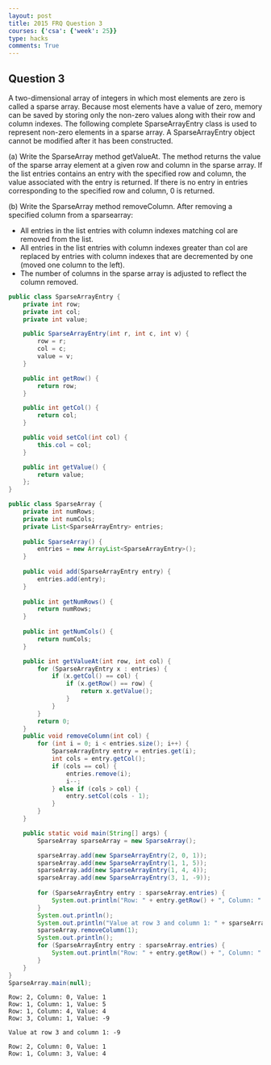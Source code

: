 ```yaml
---
layout: post
title: 2015 FRQ Question 3
courses: {'csa': {'week': 25}}
type: hacks
comments: True
---
```


## Question 3
A two-dimensional array of integers in which most elements are zero is called a sparse array. Because most elements have a value of zero, memory can be saved by storing only the non-zero values along with their row and column indexes. The following complete SparseArrayEntry class is used to represent non-zero elements in a sparse array. A SparseArrayEntry object cannot be modified after it has been constructed.

(a) Write the SparseArray method getValueAt. The method returns the value of the sparse array element at a given row and column in the sparse array. If the list entries contains an entry with the specified row and column, the value associated with the entry is returned. If there is no entry in entries corresponding to the specified row and column, 0 is returned.

(b) Write the SparseArray method removeColumn. After removing a specified column from a sparsearray:
- All entries in the list entries with column indexes matching col are removed from the list.
- All entries in the list entries with column indexes greater than col are replaced by entries with column indexes that are decremented by one (moved one column to the left).
- The number of columns in the sparse array is adjusted to reflect the column removed.


```java
public class SparseArrayEntry {
    private int row;
    private int col;
    private int value; 

    public SparseArrayEntry(int r, int c, int v) {
        row = r;
        col = c;
        value = v; 
    }

    public int getRow() {
        return row;
    } 

    public int getCol() {
        return col;
    } 

    public void setCol(int col) {
        this.col = col;
    }

    public int getValue() {
        return value;
    }; 
}

public class SparseArray {
    private int numRows;
    private int numCols; 
    private List<SparseArrayEntry> entries; 
    
    public SparseArray() {
        entries = new ArrayList<SparseArrayEntry>(); 
    }
    
    public void add(SparseArrayEntry entry) {
        entries.add(entry);
    }
    
    public int getNumRows() {
        return numRows;
    }
    
    public int getNumCols() {
        return numCols;
    }

    public int getValueAt(int row, int col) {
        for (SparseArrayEntry x : entries) {
            if (x.getCol() == col) {
                if (x.getRow() == row) {
                    return x.getValue();
                }
            }
        }
        return 0;
    }
    public void removeColumn(int col) {
        for (int i = 0; i < entries.size(); i++) {
            SparseArrayEntry entry = entries.get(i);
            int cols = entry.getCol();
            if (cols == col) {
                entries.remove(i);
                i--;
            } else if (cols > col) {
                entry.setCol(cols - 1);
            }
        }
    }

    public static void main(String[] args) {
        SparseArray sparseArray = new SparseArray();

        sparseArray.add(new SparseArrayEntry(2, 0, 1));
        sparseArray.add(new SparseArrayEntry(1, 1, 5));
        sparseArray.add(new SparseArrayEntry(1, 4, 4));
        sparseArray.add(new SparseArrayEntry(3, 1, -9));
        
        for (SparseArrayEntry entry : sparseArray.entries) {
            System.out.println("Row: " + entry.getRow() + ", Column: " + entry.getCol() + ", Value: " + entry.getValue());
        }
        System.out.println();
        System.out.println("Value at row 3 and column 1: " + sparseArray.getValueAt(3, 1));
        sparseArray.removeColumn(1);
        System.out.println();
        for (SparseArrayEntry entry : sparseArray.entries) {
            System.out.println("Row: " + entry.getRow() + ", Column: " + entry.getCol() + ", Value: " + entry.getValue());
        }
    }
}
SparseArray.main(null);
```

    Row: 2, Column: 0, Value: 1
    Row: 1, Column: 1, Value: 5
    Row: 1, Column: 4, Value: 4
    Row: 3, Column: 1, Value: -9
    
    Value at row 3 and column 1: -9
    
    Row: 2, Column: 0, Value: 1
    Row: 1, Column: 3, Value: 4

